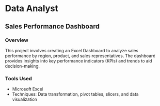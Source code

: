 # Data Analyst

## Sales Performance Dashboard

### Overview

This project involves creating an Excel Dashboard to analyze sales performance by region, product, and sales representatives. The dashboard provides insights into key performance indicators (KPIs) and trends to aid decision-making.

### Tools Used

- Microsoft Excel
- Techniques: Data transformation, pivot tables, slicers, and data visualization
